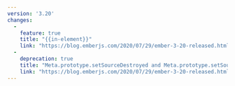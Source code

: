 ```yaml
---
version: '3.20'
changes:
  -
    feature: true
    title: "{{in-element}}"
    link: "https://blog.emberjs.com/2020/07/29/ember-3-20-released.html"
  -
    deprecation: true
    title: "Meta.prototype.setSourceDestroyed and Meta.prototype.setSourceDestroying"
    link: "https://blog.emberjs.com/2020/07/29/ember-3-20-released.html"
---
```

